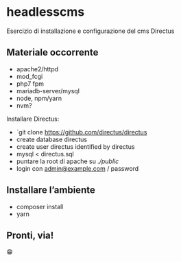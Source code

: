 # headlesscms
Esercizio di installazione e configurazione del cms Directus 

## Materiale occorrente 
* apache2/httpd
* mod_fcgi
* php7 fpm
* mariadb-server/mysql
* node, npm/yarn
* nvm?

Installare Directus:
* `git clone https://github.com/directus/directus
* create database directus
* create user directus identified by directus
* mysql < directus.sql
* puntare la root di apache su _./public_
* login con admin@example.com / password

## Installare l’ambiente
* composer install
* yarn

## Pronti, via!

:grin: